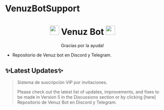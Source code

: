 # VenuzBotSupport
<h1 align="center"><img src="./assets/logo.gif" width="30px"> Venuz Bot <img src="./assets/logo.gif" width="30px"></h1>
<p align="center">Gracias por la ayuda!</p>

- Repositorio de Venuz bot en Discord y Telegram.

## ✨Latest Updates✨

> Sistema de suscripción VIP por invitaciones.
>
> Please check out the latest list of updates, improvements, and fixes to be made in Version 5 in the Discussions section or by clicking [here]
Repositorio de Venuz Bot en Discord y Telegram.
